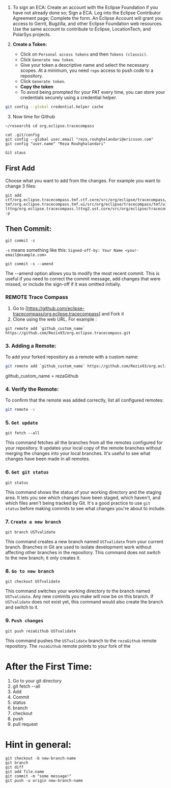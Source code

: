 1. To sign an ECA:
Create an account with the Eclipse Foundation if you have not already done so;
Sign a ECA.
Log into the Eclipse Contributor Agreement page;
Complete the form.
An Eclipse Account will grant you access to Gerrit, Bugzilla, and other Eclipse Foundation web resources.
Use the same account to contribute to Eclipse, LocationTech, and PolarSys projects.



2. **Create a Token:**
   - Click on `Personal access tokens` and then `Tokens (classic)`.
   - Click `Generate new token`.
   - Give your token a descriptive name and select the necessary scopes. At a minimum, you need `repo` access to push code to a repository.
   - Click `Generate token`.
   - **Copy the token**
   - To avoid being prompted for your PAT every time, you can store your credentials securely using a credential helper.
  ```bash
  git config --global credential.helper cache
  ```




3. Now time for Github
```
~/research$ cd org.eclipse.tracecompass
```

```
cat .git/config 
git config --global user.email "reza.rouhghalandari@ericsson.com"
git config "user.name" "Reza Rouhghalandari"
```


```
Git staus
```
## First Add
Choose what you want to add from the changes. For example you want to change 3 files: 

```
git add ctf/org.eclipse.tracecompass.tmf.ctf.core/src/org/eclipse/tracecompass/tmf/ctf/core/trace/CtfTmfTrace.java
tmf/org.eclipse.tracecompass.tmf.ui/src/org/eclipse/tracecompass/tmf/ui/project/model/TmfTraceElement.java 
lttng/org.eclipse.tracecompass.lttng2.ust.core/src/org/eclipse/tracecompass/lttng2/ust/core/trace/LttngUstTrace.java -p 
```
## Then Commit: 
```
git commit -s
```
`-s` means something like this: `Signed-off-by: Your Name <your-email@example.com>`

``` 
git commit -s --amend
```
The --amend option allows you to modify the most recent commit. This is useful if you need to correct the commit message, add changes that were missed, or include the sign-off if it was omitted initially.

### REMOTE Trace Compass 
1. Go to [https://github.com/eclipse-tracecompass/org.eclipse.tracecompass] and Fork it
2. Clone using the web URL. For example :
```
git remote add `github_custom_name` https://github.com/Rezix93/org.eclipse.tracecompass.git
```
### 3. **Adding a Remote:**
To add your forked repository as a remote with a custom name:

```bash
git remote add `github_custom_name` https://github.com/Rezix93/org.eclipse.tracecompass.git
```
github_custom_name = rezaGithub
### 4. **Verify the Remote:**
To confirm that the remote was added correctly, list all configured remotes:

```bash
git remote -v
```


### 5. **`Get update`**

```
git fetch --all
```

This command fetches all the branches from all the remotes configured for your repository. It updates your local copy of the remote branches without merging the changes into your local branches. It's useful to see what changes have been made in all remotes.

### 6. **`Get git status`**

```
git status
```

This command shows the status of your working directory and the staging area. It lets you see which changes have been staged, which haven't, and which files aren't being tracked by Git. It's a good practice to use `git status` before making commits to see what changes you're about to include.

### 7. **`Create a new branch`**

```
git branch USTvalidate
```

This command creates a new branch named `USTvalidate` from your current branch. Branches in Git are used to isolate development work without affecting other branches in the repository. This command does not switch to the new branch; it only creates it.

### 8. **`Go to new branch`**

```
git checkout USTvalidate
```

This command switches your working directory to the branch named `USTvalidate`. Any new commits you make will now be on this branch. If `USTvalidate` does not exist yet, this command would also create the branch and switch to it.

### 9. **`Push changes`**

```
git push rezaGithub USTvalidate
```

This command pushes the `USTvalidate` branch to the `rezaGithub` remote repository. The `rezaGithub` remote points to your fork of the 



# After the First Time: 

1. Go to your git directory
2. git fetch --all
3. Add
4. Commit
5. status
6. branch
7. checkout
8. push
9. pull request

# Hint in general: 

```
git checkout -b new-branch-name
git branch
git diff
git add file.name
git commit -m "some message!"
git push -u origin new-branch-name
```

